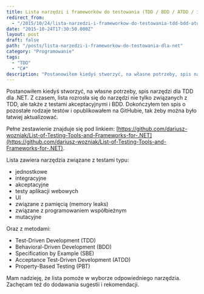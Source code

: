 ```yaml
---
title: Lista narzędzi i frameworków do testowania (TDD / BDD / ATDD / itd.) dla .NET
redirect_from: 
  - "/2015/10/24/lista-narzedzi-i-frameworkow-do-testowania-tdd-bdd-atdd-itd-dla-net/"
date: "2015-10-24T17:30:50.000Z"
layout: post
draft: false
path: "/posts/lista-narzedzi-i-frameworkow-do-testowania-dla-net"
category: "Programowanie"
tags:
  - "TDD"
  - "C#"
description: "Postanowiłem kiedyś stworzyć, na własne potrzeby, spis narzędzi dla TDD dla .NET. Z czasem, lista rozrosła się do narzędzi nie tylko związanych z TDD, ale także z testami akceptacyjnymi i BDD. Dokończyłem ten spis o pozostałe rodzaje testów i opublikowałem na GitHubie, tak żeby można było łatwiej aktualizować."
---
```


Postanowiłem kiedyś stworzyć, na własne potrzeby, spis narzędzi dla TDD dla .NET. Z czasem, lista rozrosła się do narzędzi nie tylko związanych z TDD, ale także z testami akceptacyjnymi i BDD. Dokończyłem ten spis o pozostałe rodzaje testów i opublikowałem na GitHubie, tak żeby można było łatwiej aktualizować.

Pełne zestawienie znajduje się pod linkiem: [https://github.com/dariusz-wozniak/List-of-Testing-Tools-and-Frameworks-for-.NET](https://github.com/dariusz-wozniak/List-of-Testing-Tools-and-Frameworks-for-.NET).

Lista zawiera narzędzia związane z testami typu:

*   jednostkowe
*   integracyjne
*   akceptacyjne
*   testy aplikacji webowych
*   UI
*   związane z pamięcią (memory leaks)
*   związane z programowaniem współbieżnym
*   mutacyjne

Oraz z metodami:

*   Test-Driven Development (TDD)
*   Behavioral-Driven Development (BDD)
*   Specification by Example (SBE)
*   Acceptance Test-Driven Development (ATDD)
*   Property-Based Testing (PBT)

Mam nadzieję, że lista pomoże w wyborze odpowiedniego narzędzia. Zachęcam też do dodawania sugestii i rekomendacji.